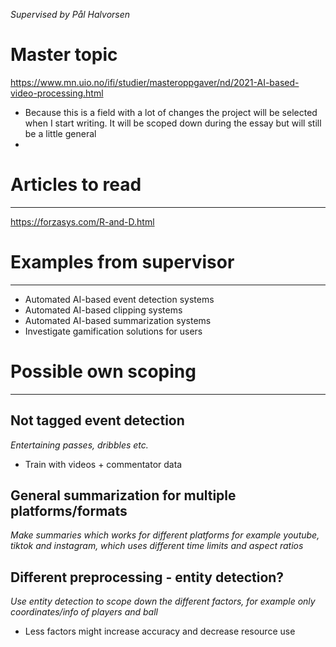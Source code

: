 *Supervised by Pål Halvorsen*
# Master topic
https://www.mn.uio.no/ifi/studier/masteroppgaver/nd/2021-AI-based-video-processing.html
* Because this is a field with a lot of changes the project will be selected when I start writing. It will be scoped down during the essay but will still be a little general
* 

# Articles to read
---
https://forzasys.com/R-and-D.html


# Examples from supervisor
---
* Automated AI-based event detection systems
* Automated AI-based clipping systems
* Automated AI-based summarization systems
* Investigate gamification solutions for users


# Possible own scoping
---
## Not tagged event detection
*Entertaining passes, dribbles etc.*
* Train with videos + commentator data

## General summarization for multiple platforms/formats
*Make summaries which works for different platforms for example youtube, tiktok and instagram, which uses different time limits and aspect ratios*

## Different preprocessing - entity detection?
*Use entity detection to scope down the different factors, for example only coordinates/info of players and ball*
* Less factors might increase accuracy and decrease resource use


